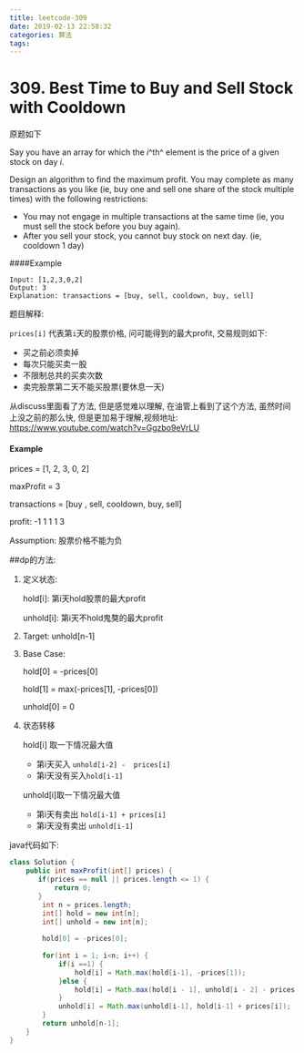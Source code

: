 ```yaml
---
title: leetcode-309
date: 2019-02-13 22:58:32
categories: 算法
tags:
---
```


# 309. Best Time to Buy and Sell Stock with Cooldown

原题如下

Say you have an array for which the *i*^th^ element is the price of a given stock on day *i*.

Design an algorithm to find the maximum profit. You may complete as many transactions as you like (ie, buy one and sell one share of the stock multiple times) with the following restrictions:

- You may not engage in multiple transactions at the same time (ie, you must sell the stock before you buy again).
- After you sell your stock, you cannot buy stock on next day. (ie, cooldown 1 day)

####Example

```
Input: [1,2,3,0,2]
Output: 3 
Explanation: transactions = [buy, sell, cooldown, buy, sell]
```

题目解释:

`prices[i]` 代表第`i`天的股票价格,  问可能得到的最大profit, 交易规则如下:

- 买之前必须卖掉
- 每次只能买卖一股
- 不限制总共的买卖次数
- 卖完股票第二天不能买股票(要休息一天)

从discuss里面看了方法, 但是感觉难以理解, 在油管上看到了这个方法, 虽然时间上没之前的那么快, 但是更加易于理解,视频地址: https://www.youtube.com/watch?v=Ggzbo9eVrLU

#### Example

prices = [1, 2, 3, 0, 2]

maxProfit = 3



transactions = [buy , sell, cooldown, buy, sell]

profit:                -1        1            1             1     3



Assumption: 股票价格不能为负

##dp的方法:

1. 定义状态:

   hold[i]: 第i天hold股票的最大profit

   unhold[i]: 第i天不hold鬼獒的最大profit

2. Target: unhold[n-1]

3. Base Case:

   hold[0] = -prices[0]

   hold[1] = max(-prices[1], -prices[0])

   unhold[0] = 0

4. 状态转移

   hold[i] 取一下情况最大值

   - 第i天买入       `unhold[i-2] -  prices[i]`
   - 第i天没有买入`hold[i-1]`

   unhold[i]取一下情况最大值

   - 第i天有卖出      `hold[i-1] + prices[i]`
   - 第i天没有卖出 `unhold[i-1]`

java代码如下:

```java
class Solution {
    public int maxProfit(int[] prices) {
       if(prices == null || prices.length <= 1) {
           return 0;
       }
        int n = prices.length;
        int[] hold = new int[n];
        int[] unhold = new int[n];
        
        hold[0] = -prices[0];
        
        for(int i = 1; i<n; i++) {
            if(i ==1) {
                hold[i] = Math.max(hold[i-1], -prices[1]);
            }else {
                hold[i] = Math.max(hold[i - 1], unhold[i - 2] - prices[i]);
            }
            unhold[i] = Math.max(unhold[i-1], hold[i-1] + prices[i]);
        }
        return unhold[n-1];
    }
}
```



